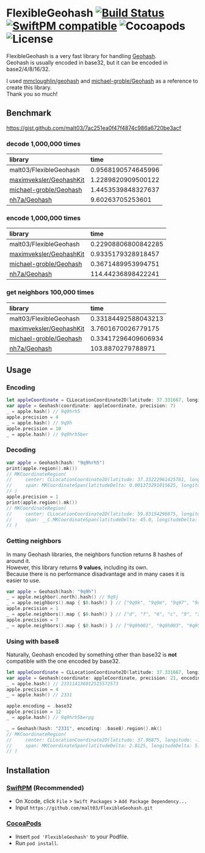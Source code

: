 # FlexibleGeohash [![Build Status](https://travis-ci.org/malt03/FlexibleGeohash.svg?branch=master)](https://travis-ci.org/malt03/FlexibleGeohash) [![SwiftPM compatible](https://img.shields.io/badge/SwiftPM-compatible-4BC51D.svg)](https://github.com/apple/swift-package-manager) ![Cocoapods](https://img.shields.io/cocoapods/v/FlexibleGeohash) ![License](https://img.shields.io/github/license/malt03/FlexibleGeohash.svg)

FlexibleGeohash is a very fast library for handling [Geohash](https://en.wikipedia.org/wiki/Geohash).  
Geohash is usually encoded in base32, but it can be encoded in base2/4/8/16/32.

I used [mmcloughlin/geohash](https://github.com/mmcloughlin/geohash) and [michael-groble/Geohash](https://github.com/michael-groble/Geohash) as a reference to create this library.  
Thank you so much!

## Benchmark
https://gist.github.com/malt03/7ac251ea0f47f4874c986a6720be3acf

### decode 1,000,000 times
|library|time|
|:--|:--|
|malt03/FlexibleGeohash|0.9568190574645996|
|[maximveksler/GeohashKit](https://github.com/maximveksler/GeohashKit)|1.2289820909500122|
|[michael-groble/Geohash](https://github.com/michael-groble/Geohash)|1.4453539848327637|
|[nh7a/Geohash](https://github.com/nh7a/Geohash)|9.60263705253601|

### encode 1,000,000 times
|library|time|
|:--|:--|
|malt03/FlexibleGeohash|0.22908806800842285|
|[maximveksler/GeohashKit](https://github.com/maximveksler/GeohashKit)|0.9335179328918457|
|[michael-groble/Geohash](https://github.com/michael-groble/Geohash)|0.3671489953994751|
|[nh7a/Geohash](https://github.com/nh7a/Geohash)|114.44236898422241|

### get neighbors 100,000 times
|library|time|
|:--|:--|
|malt03/FlexibleGeohash|0.33184492588043213|
|[maximveksler/GeohashKit](https://github.com/maximveksler/GeohashKit)|3.7601670026779175|
|[michael-groble/Geohash](https://github.com/michael-groble/Geohash)|0.33417296409606934|
|[nh7a/Geohash](https://github.com/nh7a/Geohash)|103.8870279788971|

## Usage
### Encoding
```swift
let appleCoordinate = CLLocationCoordinate2D(latitude: 37.331667, longitude: -122.030833)
var apple = Geohash(coordinate: appleCoordinate, precision: 7)
_ = apple.hash() // 9q9hrh5
apple.precision = 4
_ = apple.hash() // 9q9h
apple.precision = 10
_ = apple.hash() // 9q9hrh5ber
```

### Decoding
```swift
var apple = Geohash(hash: "9q9hrh5")
print(apple.region().mk())
// MKCoordinateRegion(
//     center: CLLocationCoordinate2D(latitude: 37.33222961425781, longitude: -122.03132629394531),
//     span: MKCoordinateSpan(latitudeDelta: 0.001373291015625, longitudeDelta: 0.001373291015625)
// )
apple.precision = 1
print(apple.region().mk())
// MKCoordinateRegion(
//     center: CLLocationCoordinate2D(latitude: 59.83154296875, longitude: -99.53201293945312),
//     span: __C.MKCoordinateSpan(latitudeDelta: 45.0, longitudeDelta: 45.0)
// )
```

### Getting neighbors
In many Geohash libraries, the neighbors function returns 8 hashes of around it.  
However, this library returns **9 values**, including its own.  
Because there is no performance disadvantage and in many cases it is easier to use.
```swift
var apple = Geohash(hash: "9q9h")
_ = apple.neighbor(.north).hash() // 9q9j
_ = apple.neighbors().map { $0.hash() } // ["9q9k", "9q9m", "9q97", "9q9j", "9q9h", "9q95", "9q8u", "9q8v", "9q8g"]
apple.precision = 1
_ = apple.neighbors().map { $0.hash() } // ["d", "f", "6", "c", "9", "3", "8", "b", "2"]
apple.precision = 7
_ = apple.neighbors().map { $0.hash() } // ["9q9h001", "9q9h003", "9q95bpc", "9q9h002", "9q9h000", "9q95bpb", "9q8upbp", "9q8upbr", "9q8gzzz"]
```

### Using with base8
Naturally, Geohash encoded by something other than base32 is **not** compatible with the one encoded by base32.
```swift
let appleCoordinate = CLLocationCoordinate2D(latitude: 37.331667, longitude: -122.030833)
var apple = Geohash(coordinate: appleCoordinate, precision: 21, encoding: .base8)
_ = apple.hash() // 233114136012515572573
apple.precision = 4
_ = apple.hash() // 2331

apple.encoding = .base32
apple.precision = 12
_ = apple.hash() // 9q9hrh5berpg

_ = Geohash(hash: "2331", encoding: .base8).region().mk()
// MKCoordinateRegion(
//     center: CLLocationCoordinate2D(latitude: 37.96875, longitude: -120.9375),
//     span: MKCoordinateSpan(latitudeDelta: 2.8125, longitudeDelta: 5.625)
// )
```

## Installation

### [SwiftPM](https://github.com/apple/swift-package-manager) (Recommended)

- On Xcode, click `File` > `Swift Packages` > `Add Package Dependency...`
- Input `https://github.com/malt03/FlexibleGeohash.git`

### [CocoaPods](https://github.com/cocoapods/cocoapods)

- Insert `pod 'FlexibleGeohash'` to your Podfile.
- Run `pod install`.
